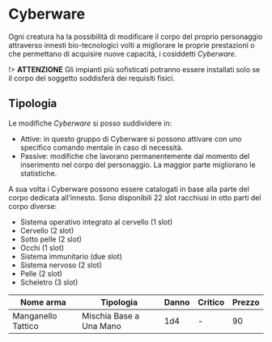 # Cyberware

Ogni creatura ha la possibilità di modificare il corpo del proprio personaggio attraverso innesti bio-tecnologici volti a migliorare le proprie prestazioni o che permettano di acquisire nuove capacità, i cosiddetti *Cyberware*.

!> **ATTENZIONE** Gli impianti più sofisticati potranno essere installati solo se il corpo del soggetto soddisferà dei requisiti fisici.

## Tipologia

Le modifiche *Cyberware* si posso suddividere in:

- Attive: in questo gruppo di Cyberware si possono attivare con uno specifico comando mentale in caso di necessità.
- Passive: modifiche che lavorano permanentemente dal momento del inserimento nel corpo del personaggio. La maggior parte migliorano le statistiche.

A sua volta i Cyberware possono essere catalogati in base alla parte del corpo dedicata all’innesto. Sono disponibili 22 slot racchiusi in otto parti del corpo diverse:

- Sistema operativo integrato al cervello (1 slot)
- Cervello (2 slot)
- Sotto pelle (2 slot)
- Occhi (1 slot)
- Sistema immunitario (due slot)
- Sistema nervoso (2 slot)
- Pelle (2 slot)
- Scheletro (3 slot)

| Nome arma | Tipologia | Danno | Critico | Prezzo |
| --- | --- | --- | --- | --- |
| Manganello Tattico | 	Mischia Base a Una Mano | 1d4 | - | 90 |